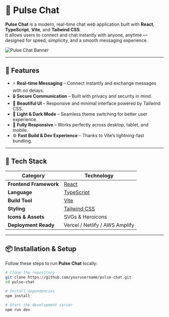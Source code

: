 # 💬 Pulse Chat

**Pulse Chat** is a modern, real-time chat web application built with **React**, **TypeScript**, **Vite**, and **Tailwind CSS**.  
It allows users to connect and chat instantly with anyone, anytime — designed for speed, simplicity, and a smooth messaging experience.

![Pulse Chat Banner](https://pulsechat.app/images/preview.png)

---

## 🚀 Features

- ⚡ **Real-time Messaging** – Connect instantly and exchange messages with no delays.
- 🔒 **Secure Communication** – Built with privacy and security in mind.
- 🎨 **Beautiful UI** – Responsive and minimal interface powered by Tailwind CSS.
- 🌙 **Light & Dark Mode** – Seamless theme switching for better user experience.
- 📱 **Fully Responsive** – Works perfectly across desktop, tablet, and mobile.
- ⚙️ **Fast Build & Dev Experience** – Thanks to Vite’s lightning-fast bundling.

---

## 🧰 Tech Stack

| Category               | Technology                                    |
| ---------------------- | --------------------------------------------- |
| **Frontend Framework** | [React](https://react.dev/)                   |
| **Language**           | [TypeScript](https://www.typescriptlang.org/) |
| **Build Tool**         | [Vite](https://vitejs.dev/)                   |
| **Styling**            | [Tailwind CSS](https://tailwindcss.com/)      |
| **Icons & Assets**     | SVGs & Heroicons                              |
| **Deployment Ready**   | Vercel / Netlify / AWS Amplify                |

---

## 📦 Installation & Setup

Follow these steps to run **Pulse Chat** locally:

```bash
# Clone the repository
git clone https://github.com/yourusername/pulse-chat.git
cd pulse-chat

# Install dependencies
npm install

# Start the development server
npm run dev
```
